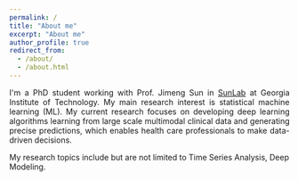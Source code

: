 ```yaml
---
permalink: /
title: "About me"
excerpt: "About me"
author_profile: true
redirect_from: 
  - /about/
  - /about.html
---
```




<p style='text-align: justify;'>I'm a PhD student working with Prof. Jimeng Sun in <a href="http://www.sunlab.org/">SunLab</a> at Georgia Institute of Technology. My main research interest is statistical machine learning (ML). My current research focuses on developing deep learning algorithms learning from large scale multimodal clinical  data and generating precise predictions, which enables health care professionals to make data-driven decisions.
</p>
<p>  My research topics include but are not limited to Time Series Analysis, Deep Modeling. </p>


